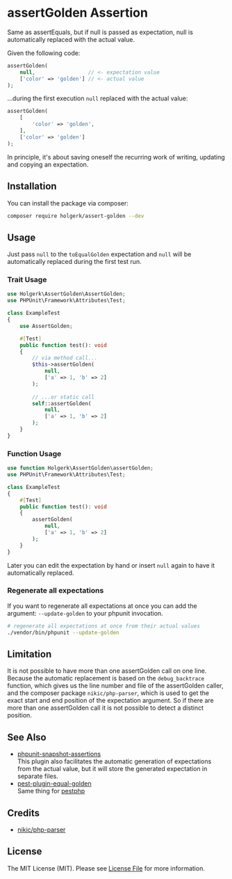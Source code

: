 # assertGolden Assertion

Same as assertEquals, but if null is passed as expectation, null is automatically replaced with
the actual value.

Given the following code:
```php
assertGolden(
    null,                 // <- expectation value
    ['color' => 'golden'] // <- actual value
);
```
...during the first execution `null` replaced with the actual value:
```php
assertGolden(
    [
        'color' => 'golden',
    ],
    ['color' => 'golden']
);
```

In principle, it's about saving oneself the recurring work of writing, updating and copying
an expectation.


## Installation

You can install the package via composer:

```bash
composer require holgerk/assert-golden --dev
```


## Usage

Just pass `null` to the `toEqualGolden` expectation and `null` will be automatically replaced during the
first test run.

### Trait Usage

```php
use Holgerk\AssertGolden\AssertGolden;
use PHPUnit\Framework\Attributes\Test;

class ExampleTest
{
    use AssertGolden;

    #[Test]
    public function test(): void
    {
        // via method call...
        $this->assertGolden(
            null,
            ['a' => 1, 'b' => 2]
        );
        
        // ...or static call
        self::assertGolden(
            null,
            ['a' => 1, 'b' => 2]
        );
    }
}
```

### Function Usage

```php
use function Holgerk\AssertGolden\assertGolden;
use PHPUnit\Framework\Attributes\Test;

class ExampleTest
{
    #[Test]
    public function test(): void
    {
        assertGolden(
            null,
            ['a' => 1, 'b' => 2]
        );
    }
}
```

Later you can edit the expectation by hand or insert `null` again to have it automatically replaced.


### Regenerate all expectations 
 
If you want to regenerate all expectations at once you can add the argument: `--update-golden` to your phpunit
invocation.

```bash
# regenerate all expectations at once from their actual values
./vendor/bin/phpunit --update-golden
```

## Limitation
It is not possible to have more than one assertGolden call on one line. Because the automatic replacement is based on the `debug_backtrace` function, which gives us the line number and file of the assertGolden caller, and the composer package `nikic/php-parser`, which is used to get the exact start and end position of the expectation argument. So if there are more than one assertGolden call it is not possible to detect a distinct position.


## See Also

- [phpunit-snapshot-assertions](https://github.com/spatie/phpunit-snapshot-assertions)  
  This plugin also facilitates the automatic generation of expectations from the actual value, but it
  will store the generated expectation in separate files.
- [pest-plugin-equal-golden](https://packagist.org/packages/holgerk/pest-plugin-equal-golden)  
  Same thing for [pestphp](https://pestphp.com/) 


## Credits

- [nikic/php-parser](https://packagist.org/packages/nikic/php-parser)  


## License

The MIT License (MIT). Please see [License File](LICENSE.md) for more information.
